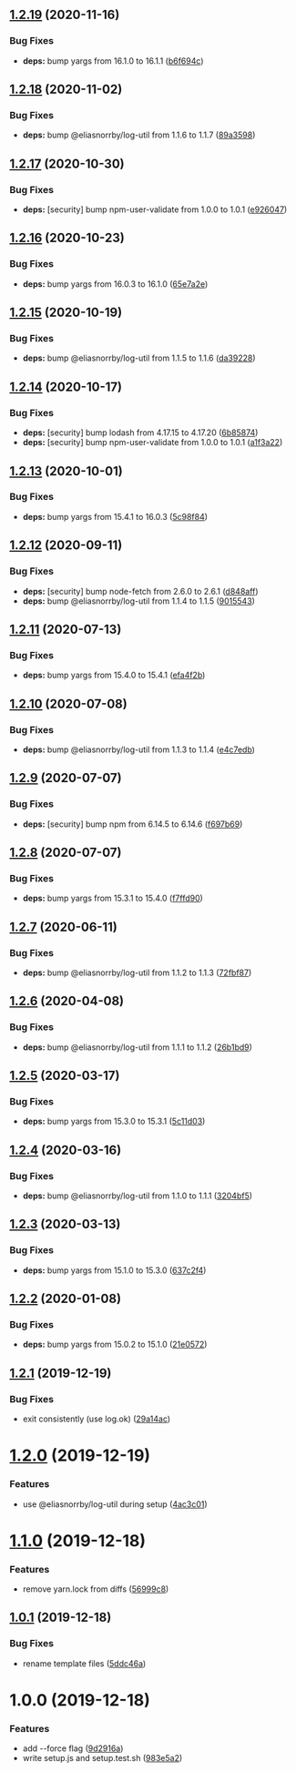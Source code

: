 ## [1.2.19](https://github.com/eliasnorrby/git-config/compare/v1.2.18...v1.2.19) (2020-11-16)


### Bug Fixes

* **deps:** bump yargs from 16.1.0 to 16.1.1 ([b6f694c](https://github.com/eliasnorrby/git-config/commit/b6f694ccd5eddf40eddb6a9b1d4fff876caa049b))

## [1.2.18](https://github.com/eliasnorrby/git-config/compare/v1.2.17...v1.2.18) (2020-11-02)


### Bug Fixes

* **deps:** bump @eliasnorrby/log-util from 1.1.6 to 1.1.7 ([89a3598](https://github.com/eliasnorrby/git-config/commit/89a3598d9275f31450b0f1101781219d2ac89745))

## [1.2.17](https://github.com/eliasnorrby/git-config/compare/v1.2.16...v1.2.17) (2020-10-30)


### Bug Fixes

* **deps:** [security] bump npm-user-validate from 1.0.0 to 1.0.1 ([e926047](https://github.com/eliasnorrby/git-config/commit/e9260477ef41acb65518c1301a865cf20cb2d88a))

## [1.2.16](https://github.com/eliasnorrby/git-config/compare/v1.2.15...v1.2.16) (2020-10-23)


### Bug Fixes

* **deps:** bump yargs from 16.0.3 to 16.1.0 ([65e7a2e](https://github.com/eliasnorrby/git-config/commit/65e7a2ebe4f45b665ed09798c9ee5367a26063af))

## [1.2.15](https://github.com/eliasnorrby/git-config/compare/v1.2.14...v1.2.15) (2020-10-19)


### Bug Fixes

* **deps:** bump @eliasnorrby/log-util from 1.1.5 to 1.1.6 ([da39228](https://github.com/eliasnorrby/git-config/commit/da3922803518925bbb02da92b099b8399450f564))

## [1.2.14](https://github.com/eliasnorrby/git-config/compare/v1.2.13...v1.2.14) (2020-10-17)


### Bug Fixes

* **deps:** [security] bump lodash from 4.17.15 to 4.17.20 ([6b85874](https://github.com/eliasnorrby/git-config/commit/6b85874ce1ccfb4d010a263464e4b5aa161379cf))
* **deps:** [security] bump npm-user-validate from 1.0.0 to 1.0.1 ([a1f3a22](https://github.com/eliasnorrby/git-config/commit/a1f3a22e3b2a6189d7b8447b95ae83fd199e6b70))

## [1.2.13](https://github.com/eliasnorrby/git-config/compare/v1.2.12...v1.2.13) (2020-10-01)


### Bug Fixes

* **deps:** bump yargs from 15.4.1 to 16.0.3 ([5c98f84](https://github.com/eliasnorrby/git-config/commit/5c98f8472b4e2c364c0505bc98e71c887e343658))

## [1.2.12](https://github.com/eliasnorrby/git-config/compare/v1.2.11...v1.2.12) (2020-09-11)


### Bug Fixes

* **deps:** [security] bump node-fetch from 2.6.0 to 2.6.1 ([d848aff](https://github.com/eliasnorrby/git-config/commit/d848aff8c84071fa71608b948a7ede15ba2f4e69))
* **deps:** bump @eliasnorrby/log-util from 1.1.4 to 1.1.5 ([9015543](https://github.com/eliasnorrby/git-config/commit/90155431ed62cfaa7f106af88d1726fa576f2b2e))

## [1.2.11](https://github.com/eliasnorrby/git-config/compare/v1.2.10...v1.2.11) (2020-07-13)


### Bug Fixes

* **deps:** bump yargs from 15.4.0 to 15.4.1 ([efa4f2b](https://github.com/eliasnorrby/git-config/commit/efa4f2be4da3a8d7fdddfae408cc4bac42810714))

## [1.2.10](https://github.com/eliasnorrby/git-config/compare/v1.2.9...v1.2.10) (2020-07-08)


### Bug Fixes

* **deps:** bump @eliasnorrby/log-util from 1.1.3 to 1.1.4 ([e4c7edb](https://github.com/eliasnorrby/git-config/commit/e4c7edb62f9a0213d1a59408fe9ba6ee3d17aa90))

## [1.2.9](https://github.com/eliasnorrby/git-config/compare/v1.2.8...v1.2.9) (2020-07-07)


### Bug Fixes

* **deps:** [security] bump npm from 6.14.5 to 6.14.6 ([f697b69](https://github.com/eliasnorrby/git-config/commit/f697b69333e32dd6a6e3e086534a666147a505b4))

## [1.2.8](https://github.com/eliasnorrby/git-config/compare/v1.2.7...v1.2.8) (2020-07-07)


### Bug Fixes

* **deps:** bump yargs from 15.3.1 to 15.4.0 ([f7ffd90](https://github.com/eliasnorrby/git-config/commit/f7ffd90326f347c254b19ee6744bdfdbc5bfb905))

## [1.2.7](https://github.com/eliasnorrby/git-config/compare/v1.2.6...v1.2.7) (2020-06-11)


### Bug Fixes

* **deps:** bump @eliasnorrby/log-util from 1.1.2 to 1.1.3 ([72fbf87](https://github.com/eliasnorrby/git-config/commit/72fbf876b2419cf58ce5cb14d6f244757771de96))

## [1.2.6](https://github.com/eliasnorrby/git-config/compare/v1.2.5...v1.2.6) (2020-04-08)


### Bug Fixes

* **deps:** bump @eliasnorrby/log-util from 1.1.1 to 1.1.2 ([26b1bd9](https://github.com/eliasnorrby/git-config/commit/26b1bd9021118fea294bc719b63b1d4ba0b17e6f))

## [1.2.5](https://github.com/eliasnorrby/git-config/compare/v1.2.4...v1.2.5) (2020-03-17)


### Bug Fixes

* **deps:** bump yargs from 15.3.0 to 15.3.1 ([5c11d03](https://github.com/eliasnorrby/git-config/commit/5c11d030da50dfca55a0dd94f0a09e95ef791c32))

## [1.2.4](https://github.com/eliasnorrby/git-config/compare/v1.2.3...v1.2.4) (2020-03-16)


### Bug Fixes

* **deps:** bump @eliasnorrby/log-util from 1.1.0 to 1.1.1 ([3204bf5](https://github.com/eliasnorrby/git-config/commit/3204bf5422d2bc896f5217cae9f186bea4be44c2))

## [1.2.3](https://github.com/eliasnorrby/git-config/compare/v1.2.2...v1.2.3) (2020-03-13)


### Bug Fixes

* **deps:** bump yargs from 15.1.0 to 15.3.0 ([637c2f4](https://github.com/eliasnorrby/git-config/commit/637c2f4fd934c28667067d9572c6e99c36a83802))

## [1.2.2](https://github.com/eliasnorrby/git-config/compare/v1.2.1...v1.2.2) (2020-01-08)


### Bug Fixes

* **deps:** bump yargs from 15.0.2 to 15.1.0 ([21e0572](https://github.com/eliasnorrby/git-config/commit/21e05724463c1fa8ddf4309e4d3436cdc88f9d1b))

## [1.2.1](https://github.com/eliasnorrby/git-config/compare/v1.2.0...v1.2.1) (2019-12-19)


### Bug Fixes

* exit consistently (use log.ok) ([29a14ac](https://github.com/eliasnorrby/git-config/commit/29a14acbd3ac8d7688f0bdb7c6965ecce3ffdfef))

# [1.2.0](https://github.com/eliasnorrby/git-config/compare/v1.1.0...v1.2.0) (2019-12-19)


### Features

* use @eliasnorrby/log-util during setup ([4ac3c01](https://github.com/eliasnorrby/git-config/commit/4ac3c01f372cafd4315ec940746f01ccec7805cf))

# [1.1.0](https://github.com/eliasnorrby/git-config/compare/v1.0.1...v1.1.0) (2019-12-18)


### Features

* remove yarn.lock from diffs ([56999c8](https://github.com/eliasnorrby/git-config/commit/56999c88732b577b86edc3d943f676d4d50dd145))

## [1.0.1](https://github.com/eliasnorrby/git-config/compare/v1.0.0...v1.0.1) (2019-12-18)


### Bug Fixes

* rename template files ([5ddc46a](https://github.com/eliasnorrby/git-config/commit/5ddc46a35fe0089f958dfa46c7d9a88e945c2d40))

# 1.0.0 (2019-12-18)


### Features

* add --force flag ([9d2916a](https://github.com/eliasnorrby/git-config/commit/9d2916a86edc28d93420112b2700c4104c8e3883))
* write setup.js and setup.test.sh ([983e5a2](https://github.com/eliasnorrby/git-config/commit/983e5a271c61c66add04ab45a3396fcd82cc3c59))
